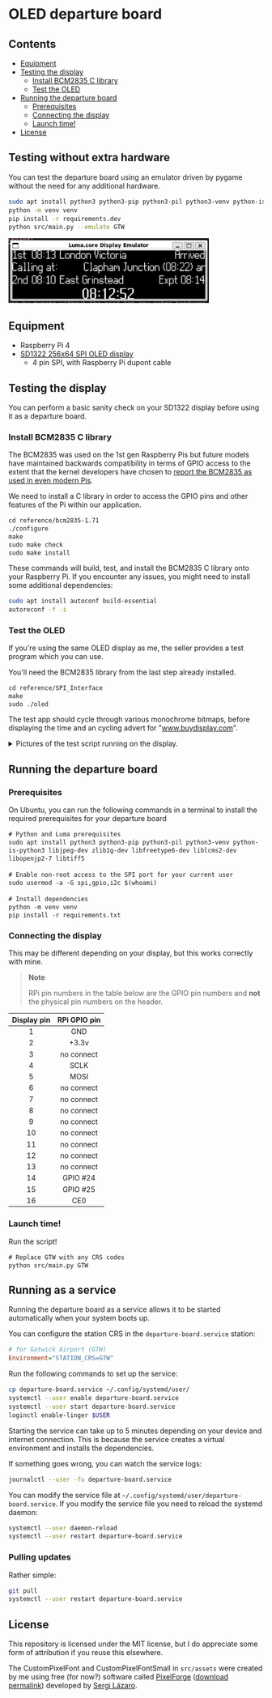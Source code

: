 # OLED departure board <!-- omit in toc -->

## Contents <!-- omit in toc -->

- [Equipment](#equipment)
- [Testing the display](#testing-the-display)
  - [Install BCM2835 C library](#install-bcm2835-c-library)
  - [Test the OLED](#test-the-oled)
- [Running the departure board](#running-the-departure-board)
  - [Prerequisites](#prerequisites)
  - [Connecting the display](#connecting-the-display)
  - [Launch time!](#launch-time)
- [License](#license)

## Testing without extra hardware

You can test the departure board using an emulator driven by pygame without the need for any additional hardware.

```bash
sudo apt install python3 python3-pip python3-pil python3-venv python-is-python3 libjpeg-dev zlib1g-dev libfreetype6-dev liblcms2-dev libopenjp2-7 libtiff5
python -m venv venv
pip install -r requirements.dev
python src/main.py --emulate GTW
```

<img height="128" src="./docs/img/emulator.png">

## Equipment

- Raspberry Pi 4
- [SD1322 256x64 SPI OLED display](https://www.buydisplay.com/yellow-3-2-inch-arduino-raspberry-pi-oled-display-module-256x64-spi)
  - 4 pin SPI, with Raspberry Pi dupont cable

## Testing the display

You can perform a basic sanity check on your SD1322 display before using it as a departure board.

### Install BCM2835 C library

The BCM2835 was used on the 1st gen Raspberry Pis but future models have maintained backwards compatibility in terms of GPIO access to the extent that the kernel developers have chosen to [report the BCM2835 as used in even modern Pis](https://forums.raspberrypi.com/viewtopic.php?t=245384).

We need to install a C library in order to access the GPIO pins and other features of the Pi within our application.

```
cd reference/bcm2835-1.71
./configure
make
sudo make check
sudo make install
```

These commands will build, test, and install the BCM2835 C library onto your Raspberry Pi. If you encounter any issues, you might need to install some additional dependencies:

```bash
sudo apt install autoconf build-essential
autoreconf -f -i
```

### Test the OLED

If you're using the same OLED display as me, the seller provides a test program which you can use.

You'll need the BCM2835 library from the last step already installed.

```
cd reference/SPI_Interface
make
sudo ./oled
```

The test app should cycle through various monochrome bitmaps, before displaying the time and an cycling advert for "www.buydisplay.com".

<details>
<summary>Pictures of the test script running on the display.</summary>

![Display showing an image of various pandas, alongside text "www.buydisplay.com"](./docs/img/oled_test/pandas.jpg)

![Display the current time, alongside text "www.buydisplay.com"](./docs/img/oled_test/time.jpg)

</details>

## Running the departure board

### Prerequisites

On Ubuntu, you can run the following commands in a terminal to install the required prerequisites for your departure board

```
# Python and Luma prerequisites
sudo apt install python3 python3-pip python3-pil python3-venv python-is-python3 libjpeg-dev zlib1g-dev libfreetype6-dev liblcms2-dev libopenjp2-7 libtiff5

# Enable non-root access to the SPI port for your current user
sudo usermod -a -G spi,gpio,i2c $(whoami)

# Install dependencies
python -m venv venv
pip install -r requirements.txt
```

### Connecting the display

This may be different depending on your display, but this works correctly with mine.

> **Note**
>
> RPi pin numbers in the table below are the GPIO pin numbers and **not** the physical pin numbers on the header.

| Display pin | RPi GPIO pin |
| :---------: | :----------: |
|      1      |     GND      |
|      2      |    +3.3v     |
|      3      |  no connect  |
|      4      |     SCLK     |
|      5      |     MOSI     |
|      6      |  no connect  |
|      7      |  no connect  |
|      8      |  no connect  |
|      9      |  no connect  |
|     10      |  no connect  |
|     11      |  no connect  |
|     12      |  no connect  |
|     13      |  no connect  |
|     14      |   GPIO #24   |
|     15      |   GPIO #25   |
|     16      |     CE0      |

### Launch time!

Run the script!

```
# Replace GTW with any CRS codes
python src/main.py GTW
```

## Running as a service

Running the departure board as a service allows it to be started automatically when your system boots up.

You can configure the station CRS in the `departure-board.service` station:

```ini
# for Gatwick Airport (GTW)
Environment="STATION_CRS=GTW"
```

Run the following commands to set up the service:

```bash
cp departure-board.service ~/.config/systemd/user/
systemctl --user enable departure-board.service
systemctl --user start departure-board.service
loginctl enable-linger $USER
```

Starting the service can take up to 5 minutes depending on your device and internet connection. This is because the service creates a virtual environment and installs the dependencies.

If something goes wrong, you can watch the service logs:

```bash
journalctl --user -fu departure-board.service
```

You can modify the service file at `~/.config/systemd/user/departure-board.service`. If you modify the service file you need to reload the systemd daemon:

```bash
systemctl --user daemon-reload
systemctl --user restart departure-board.service
```

### Pulling updates

Rather simple:

```bash
git pull
systemctl --user restart departure-board.service
```

## License

This repository is licensed under the MIT license, but I do appreciate some form of attribution if you reuse this elsewhere.

The CustomPixelFont and CustomPixelFontSmall in `src/assets` were created by me using free (for now?) software called [PixelForge](https://www.pixel-forge.com/) ([download permalink](https://archive.org/details/pixel-forge-0.9b-windows-20221104)) developed by [Sergi Lázaro](https://www.sergilazaro.com/).
